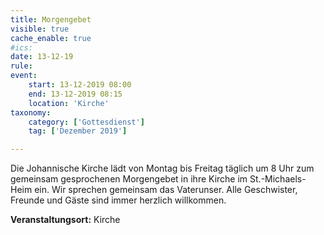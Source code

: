 ```yaml
---
title: Morgengebet
visible: true
cache_enable: true
#ics: 
date: 13-12-19
rule: 
event:
	start: 13-12-2019 08:00
	end: 13-12-2019 08:15
	location: 'Kirche'
taxonomy:
	category: ['Gottesdienst']
	tag: ['Dezember 2019']

---
```

Die Johannische Kirche lädt von Montag bis Freitag täglich um 8 Uhr zum gemeinsam gesprochenen Morgengebet in ihre Kirche im St.-Michaels-Heim ein. Wir sprechen gemeinsam das Vaterunser. Alle Geschwister, Freunde und Gäste sind immer herzlich willkommen.



**Veranstaltungsort:** Kirche

